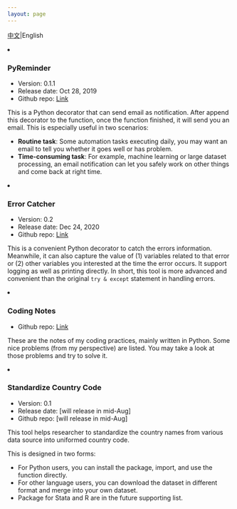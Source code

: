 ```yaml
---
layout: page
---
```

<a class="posts-title" href='./project_zh.html'>中文</a>\|English

<li class="posts-labelgroup2"></li>

### PyReminder

- Version: 0.1.1
- Release date: Oct 28, 2019
- Github repo: <a class='icon-ext-link' href='https://github.com/Wenzhi-Ding/py_reminder' target="_blank">Link</a>

This is a Python decorator that can send email as notification. After append this decorator to the function, once the function finished, it will send you an email. This is especially useful in two scenarios:

- **Routine task**: Some automation tasks executing daily, you may want an email to tell you whether it goes well or has problem.
- **Time-consuming task**: For example, machine learning or large dataset processing, an email notification can let you safely work on other things and come back at right time.

<li class="posts-labelgroup2"></li>

### Error Catcher

- Version: 0.2
- Release date: Dec 24, 2020
- Github repo: <a class='icon-ext-link' href='https://github.com/Wenzhi-Ding/error_catcher' target="_blank">Link</a>

This is a convenient Python decorator to catch the errors information. Meanwhile, it can also capture the value of (1) variables related to that error or (2) other variables you interested at the time the error occurs. It support logging as well as printing directly. In short, this tool is more advanced and convenient than the original `try & except` statement in handling errors.

<li class="posts-labelgroup2"></li>

### Coding Notes

- Github repo: [Link](https://github.com/Wenzhi-Ding/coding_notes)

These are the notes of my coding practices, mainly written in Python. Some nice problems (from my perspective) are listed. You may take a look at those problems and try to solve it.

<li class="posts-labelgroup2"></li>

### Standardize Country Code

- Version: 0.1
- Release date: [will release in mid-Aug]
- Github repo: [will release in mid-Aug]

This tool helps researcher to standardize the country names from various data source into uniformed country code. 

This is designed in two forms:
- For Python users, you can install the package, import, and use the function directly.
- For other language users, you can download the dataset in different format and merge into your own dataset.
- Package for Stata and R are in the future supporting list.

